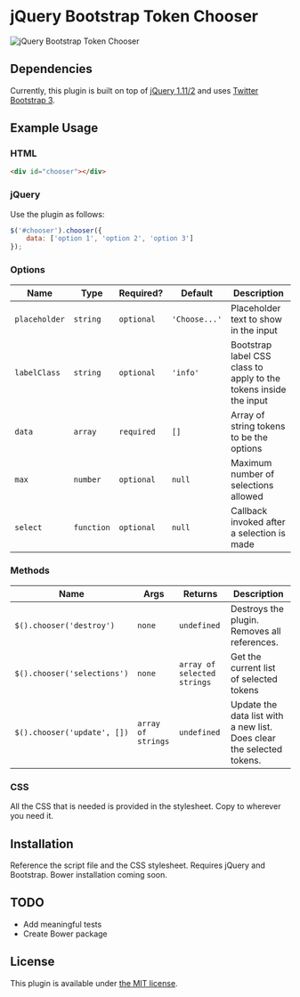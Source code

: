 # jQuery Bootstrap Token Chooser

![jQuery Bootstrap Token Chooser](http://justinchmura.com/wp-content/uploads/2014/06/jquery-bootstrap-token-chooser.png)

## Dependencies

Currently, this plugin is built on top of [jQuery 1.11/2](http://jquery.com/) and uses [Twitter Bootstrap 3](http://getbootstrap.com/).

## Example Usage

### HTML

```html
<div id="chooser"></div>
```

### jQuery

Use the plugin as follows:

```js
$('#chooser').chooser({
    data: ['option 1', 'option 2', 'option 3']
});
```

### Options

| Name | Type | Required? | Default| Description |
| --------------|--------|----------|-------------|---------------------------------------|
| `placeholder` | `string` | `optional` | `'Choose...'` | Placeholder text to show in the input |
| `labelClass` | `string` | `optional` | `'info'` | Bootstrap label CSS class to apply to the tokens inside the input |
| `data` | `array` | `required` | `[]` | Array of string tokens to be the options |
| `max` | `number` | `optional` | `null` | Maximum number of selections allowed |
| `select` | `function` | `optional` | `null` | Callback invoked after a selection is made |

### Methods

| Name | Args | Returns | Description |
| ---- | ---- | ------- | ----------- |
| `$().chooser('destroy')` | `none` | `undefined` | Destroys the plugin. Removes all references. |
| `$().chooser('selections')` | `none` | `array of selected strings` | Get the current list of selected tokens |
| `$().chooser('update', [])` | `array of strings` | `undefined` | Update the data list with a new list. Does clear the selected tokens. |

### CSS

All the CSS that is needed is provided in the stylesheet. Copy to wherever you need it.

## Installation

Reference the script file and the CSS stylesheet. Requires jQuery and Bootstrap. Bower installation coming soon.

## TODO

* Add meaningful tests
* Create Bower package

## License

This plugin is available under [the MIT license](http://mths.be/mit).
